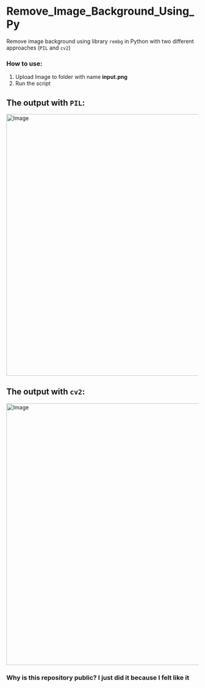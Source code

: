 # Remove_Image_Background_Using_Py
Remove image background using library `rembg` in Python with two different approaches (`PIL` and `cv2`)

### How to use: 
1. Upload Image to folder with name **input.png**
2. Run the script


## The output with `PIL`:
<img width="1188" height="684" alt="Image" src="https://github.com/user-attachments/assets/61923f1e-3e15-45ae-98e7-519fcc730dd1" />

## The output with `cv2`:
<img width="1188" height="684" alt="Image" src="https://github.com/user-attachments/assets/66a35b34-3c06-4214-8d21-9532b118d6ca" />


### Why is this repository public? I just did it because I felt like it
